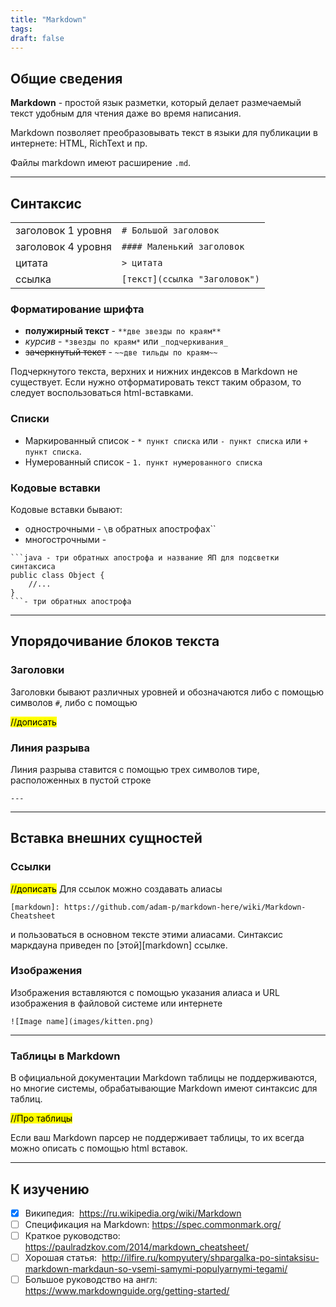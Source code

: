 ```yaml
---
title: "Markdown"
tags:
draft: false
---
```


## Общие сведения

**Markdown** - простой язык разметки, который делает размечаемый текст удобным для чтения даже во время написания.

Markdown позволяет преобразовывать текст в языки для публикации в интернете: HTML, RichText и пр.

Файлы markdown имеют расширение `.md`.

---
## Синтаксис

|     |     |
| --- | --- |
| заголовок 1 уровня | `# Большой заголовок` |
| заголовок 4 уровня | `#### Маленький заголовок` |
| цитата | `> цитата` |
| ссылка | `[текст](ссылка "Заголовок")` |

### Форматирование шрифта

- **полужирный текст** - `**две звезды по краям**`
- *курсив* - `*звезды по краям*` или `_подчеркивания_`
- ~~зачеркнутый текст~~ - `~~две тильды по краям~~`

Подчеркнутого текста, верхних и нижних индексов в Markdown не существует. Если нужно отформатировать текст таким образом, то следует воспользоваться html-вставками.

### Списки

- Маркированный список - `* пункт списка` или `- пункт списка` или `+ пункт списка`.
- Нумерованный список - `1. пункт нумерованного списка`

### Кодовые вставки

Кодовые вставки бывают:

- однострочными - `\`в обратных апострофах\``
- многострочными -

```
```java - три обратных апострофа и название ЯП для подсветки синтаксиса
public class Object {
    //...
}
```- три обратных апострофа
```

---
## Упорядочивание блоков текста

### Заголовки

Заголовки бывают различных уровней и обозначаются либо с помощью символов `#`, либо с помощью

<mark>//дописать</mark>

### Линия разрыва

Линия разрыва ставится с помощью трех символов тире, расположенных в пустой строке

```
---
```

---
## Вставка внешних сущностей

### Ссылки

<mark>//дописать</mark>
Для ссылок можно создавать алиасы
```
[markdown]: https://github.com/adam-p/markdown-here/wiki/Markdown-Cheatsheet
```
и пользоваться в основном тексте этими алиасами.
Синтаксис маркдауна приведен по [этой][markdown] ссылке.

### Изображения

Изображения вставляются с помощью указания алиаса и URL изображения в файловой системе или интернете

```
![Image name](images/kitten.png)
```

---
### Таблицы в Markdown

В официальной документации Markdown таблицы не поддерживаются, но многие системы, обрабатывающие Markdown имеют синтаксис для таблиц.

<mark>//Про таблицы</mark>

Если ваш Markdown парсер не поддерживает таблицы, то их всегда можно описать с помощью html вставок.

---
## К изучению

- [X] Википедия:  https://ru.wikipedia.org/wiki/Markdown
- [ ] Спецификация на Markdown: https://spec.commonmark.org/
- [ ] Краткое руководство:  https://paulradzkov.com/2014/markdown_cheatsheet/
- [ ] Хорошая статья:  http://ilfire.ru/kompyutery/shpargalka-po-sintaksisu-markdown-markdaun-so-vsemi-samymi-populyarnymi-tegami/
- [ ] Большое руководство на англ: https://www.markdownguide.org/getting-started/